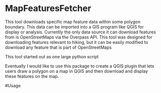 # MapFeaturesFetcher
This tool downloads specific map feature data within some polygon boundary. This data can be imported into a GIS program like QGIS for display or analysis. Currently the only data source it can download features from is OpenStreetMaps via the Overpass API. This tool was designed for downloading features relevant to hiking, but it can be easily modified to download any feature that is part of OpenStreetMaps

This tool started out as one large python script 

Eventually I would like to use this package to create a QGIS plugin that lets users draw a polygon on a map in QGIS and then download and display these features on the map. 

#Usage